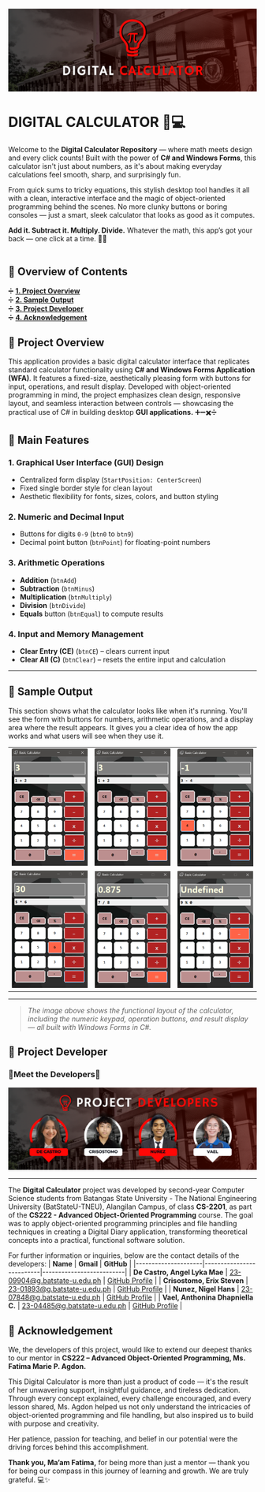 <p align="center">
   <img src="ReadMe/1.png" alt="Developer="max-width: 100%; height: auto;">
</p>

# DIGITAL CALCULATOR 🧮💻
Welcome to the **Digital Calculator Repository** — where math meets design and every click counts! Built with the power of **C# and Windows Forms**, this calculator isn't just about numbers, as it's about making everyday calculations feel smooth, sharp, and surprisingly fun.

From quick sums to tricky equations, this stylish desktop tool handles it all with a clean, interactive interface and the magic of object-oriented programming behind the scenes. No more clunky buttons or boring consoles — just a smart, sleek calculator that looks as good as it computes.

**Add it. Subtract it. Multiply. Divide.**
Whatever the math, this app’s got your back — one click at a time. 🎯💡
<br>
<br>

## 🔢 Overview of Contents
➗ [**1. Project Overview**](#proj_overview)  
➗ [**2. Sample Output**](#proj_output)   
➗ [**3. Project Developer**](#proj_developer)  
➗ [**4. Acknowledgement**](#proj_acknowledge) 
<br>


## <a id = "proj_overview"> 🔢 Project Overview </a> 
This application provides a basic digital calculator interface that replicates standard calculator functionality using **C# and Windows Forms Application (WFA)**. It features a fixed-size, aesthetically pleasing form with buttons for input, operations, and result display. Developed with object-oriented programming in mind, the project emphasizes clean design, responsive layout, and seamless interaction between controls — showcasing the practical use of C# in building desktop **GUI applications.** ➕➖✖️➗

## 🌟 Main Features

### 1. Graphical User Interface (GUI) Design
- Centralized form display (`StartPosition: CenterScreen`)
- Fixed single border style for clean layout
- Aesthetic flexibility for fonts, sizes, colors, and button styling

### 2. Numeric and Decimal Input
- Buttons for digits `0-9` (`btn0` to `btn9`)
- Decimal point button (`btnPoint`) for floating-point numbers

### 3. Arithmetic Operations
- **Addition** (`btnAdd`)
- **Subtraction** (`btnMinus`)
- **Multiplication** (`btnMultiply`)
- **Division** (`btnDivide`)
- **Equals** button (`btnEqual`) to compute results

### 4. Input and Memory Management
- **Clear Entry (CE)** (`btnCE`) – clears current input
- **Clear All (C)** (`btnClear`) – resets the entire input and calculation

---

## <a id = "proj_output"> 🔢 Sample Output </a> 
This section shows what the calculator looks like when it's running. You'll see the form with buttons for numbers, arithmetic operations, and a display area where the result appears. It gives you a clear idea of how the app works and what users will see when they use it.

<table>
  <tr>
    <td align="center"><img src="Outputs/1 (1).png" alt="Output 1" width="250"></td>
    <td align="center"><img src="Outputs/1 (2).png" alt="Output 2" width="250"></td>
    <td align="center"><img src="Outputs/2 (1).png" alt="Output 3" width="250"></td>
  </tr>
  <tr>
    <td align="center"><img src="Outputs/3.png" alt="Output 4" width="250"></td>
    <td align="center"><img src="Outputs/4.png" alt="Output 5" width="250"></td>
    <td align="center"><img src="Outputs/5.png" alt="Output 6" width="250"></td>
  </tr>
</table>

---

> *The image above shows the functional layout of the calculator, including the numeric keypad, operation buttons, and result display — all built with Windows Forms in C#.*

## <a id = "proj_developer"> 🔢 Project Developer </a> 
### 🌟Meet the Developers🌟
<p align="center">
   <img src="ReadMe/2.png" alt="Output="max-width: 100%; height: auto;">
</p>

---

The **Digital Calculator** project was developed by second-year Computer Science students from Batangas State University - The National Engineering University (BatStateU-TNEU), Alangilan Campus,  of class **CS-2201**, as part of the **CS222 - Advanced Object-Oriented Programming** course. The goal was to apply object-oriented programming principles and file handling techniques in creating a Digital Diary application, transforming theoretical concepts into a practical, functional software solution.

For further information or inquiries, below are the contact details of the developers:
| **Name**            | **Gmail**                | **GitHub**               |
|---------------------|--------------------------|--------------------------|
| **De Castro, Angel Lyka Mae**    | 23-09904@g.batstate-u.edu.ph     | [GitHub Profile](https://github.com/Decastro122604) |
| **Crisostomo, Erix Steven**    | 23-01893@g.batstate-u.edu.ph     | [GitHub Profile](https://github.com/developer2) |
| **Nunez, Nigel Hans**    | 23-07848@g.batstate-u.edu.ph    | [GitHub Profile](https://github.com/NigelHans) |
| **Vael, Anthonina Dhapniella C.**   | 23-04485@g.batstate-u.edu.ph     | [GitHub Profile](https://github.com/andavael) |
<br>

## <a id = "proj_acknowledge"> 🔢 Acknowledgement </a> 
We, the developers of this project, would like to extend our deepest thanks to our mentor in **CS222 – Advanced Object-Oriented Programming, Ms. Fatima Marie P. Agdon.**

This Digital Calculator is more than just a product of code — it's the result of her unwavering support, insightful guidance, and tireless dedication. Through every concept explained, every challenge encouraged, and every lesson shared, Ms. Agdon helped us not only understand the intricacies of object-oriented programming and file handling, but also inspired us to build with purpose and creativity.

Her patience, passion for teaching, and belief in our potential were the driving forces behind this accomplishment. 

**Thank you, Ma’am Fatima,** for being more than just a mentor — thank you for being our compass in this journey of learning and growth. We are truly grateful. 💻✨
<br>
